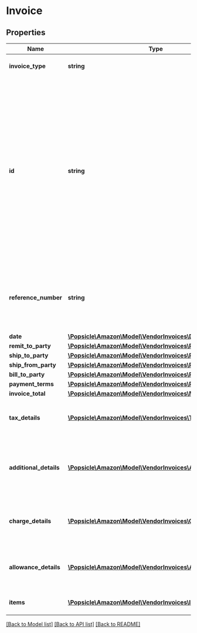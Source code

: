 # Invoice

## Properties
Name | Type | Description | Notes
------------ | ------------- | ------------- | -------------
**invoice_type** | **string** | Identifies the type of invoice. | 
**id** | **string** | Unique number relating to the charges defined in this document. This will be invoice number if the document type is Invoice or CreditNote number if the document type is Credit Note. Failure to provide this reference will result in a rejection. | 
**reference_number** | **string** | An additional unique reference number used for regulatory or other purposes. | [optional] 
**date** | [**\Popsicle\Amazon\Model\VendorInvoices\\DateTime**](\DateTime.md) |  | 
**remit_to_party** | [**\Popsicle\Amazon\Model\VendorInvoices\PartyIdentification**](PartyIdentification.md) |  | 
**ship_to_party** | [**\Popsicle\Amazon\Model\VendorInvoices\PartyIdentification**](PartyIdentification.md) |  | [optional] 
**ship_from_party** | [**\Popsicle\Amazon\Model\VendorInvoices\PartyIdentification**](PartyIdentification.md) |  | [optional] 
**bill_to_party** | [**\Popsicle\Amazon\Model\VendorInvoices\PartyIdentification**](PartyIdentification.md) |  | [optional] 
**payment_terms** | [**\Popsicle\Amazon\Model\VendorInvoices\PaymentTerms**](PaymentTerms.md) |  | [optional] 
**invoice_total** | [**\Popsicle\Amazon\Model\VendorInvoices\Money**](Money.md) |  | 
**tax_details** | [**\Popsicle\Amazon\Model\VendorInvoices\TaxDetails[]**](TaxDetails.md) | Total tax amount details for all line items. | [optional] 
**additional_details** | [**\Popsicle\Amazon\Model\VendorInvoices\AdditionalDetails[]**](AdditionalDetails.md) | Additional details provided by the selling party, for tax related or other purposes. | [optional] 
**charge_details** | [**\Popsicle\Amazon\Model\VendorInvoices\ChargeDetails[]**](ChargeDetails.md) | Total charge amount details for all line items. | [optional] 
**allowance_details** | [**\Popsicle\Amazon\Model\VendorInvoices\AllowanceDetails[]**](AllowanceDetails.md) | Total allowance amount details for all line items. | [optional] 
**items** | [**\Popsicle\Amazon\Model\VendorInvoices\InvoiceItem[]**](InvoiceItem.md) | The list of invoice items. | [optional] 

[[Back to Model list]](../../README.md#documentation-for-models) [[Back to API list]](../../README.md#documentation-for-api-endpoints) [[Back to README]](../../README.md)

